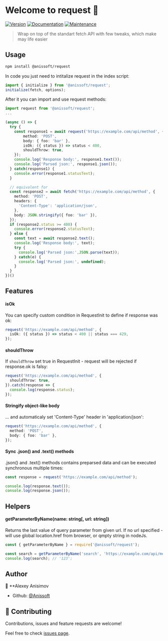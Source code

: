 # Welcome to request 👋

[![Version](https://img.shields.io/npm/v/request.svg)](https://www.npmjs.com/package/request)
[![Documentation](https://img.shields.io/badge/documentation-yes-brightgreen.svg)](https://github.com/Anissoft/request#readme)
[![Maintenance](https://img.shields.io/badge/Maintained%3F-yes-green.svg)](https://github.com/Anissoft/request/graphs/commit-activity)

> Wrap on top of the standart fetch API with few tweaks, which make may life easier

## Usage

```sh
npm install @anissoft/request
```

In code you just need to intitalize request in the index script:

```typescript
import { initialize } from '@anissoft/request';
initialize(fetch, options);
```

After it you can import and use request methods:

```typescript
import request from '@anissoft/request';
...

(async () => {
  try {
    const response1 = await request('https://example.com/api/method', {
        method: 'POST',
        body: { foo: 'bar' },
        isOk: ({ status }) => status < 400,
        shouldThrow: true,
    });
    console.log('Response body:', response1.text());
    console.log('Parsed json:', response1.json());
  } catch(response1) {
    console.error(response1.statusText);
  }

  // equivalent for
  const response2 = await fetch('https://example.com/api/method', {
    method: 'POST',
    headers: {
      'Content-Type': 'application/json',
    },
    body: JSON.stringify({ foo: 'bar' }),
  });
  if (response2.status >= 400) {
    console.error(response2.statusText);
  } else {
    const text = await response2.text();
    console.log('Response body:', text);
    try {
      console.log('Parsed json:',JSON.parse(text));
    } catch(e) {
      console.log('Parsed json:', undefined);
    }
  }
})()
```

## Features

#### isOk

You can specify custom condition in RequestInit to define if response was ok:

```typescript
request('https://example.com/api/method', {
  isOk: ({ status }) => status < 400 || status === 429,
});
```

#### shouldThrow

If `shouldThrow` set true in RequestInit - request will be rejected if response.ok is falsy:

```typescript
request('https://example.com/api/method', {
  shouldThrow: true,
}).catch(response => {
  console.log(response.status);
});
```

#### Stringify object-like body

... and automaticaly set 'Content-Type' header in 'application/json':

```typescript
request('https://example.com/api/method', {
  method: 'POST',
  body: { foo: 'bar' },
});
```

#### Sync .json() and .text() methods

.json() and .text() methods contains preparsed data and can be executed synchronous multiple times:

```typescript
const response = request('https://example.com/api/method');

console.log(response.text());
console.log(response.json());
```

## Helpers

#### getParameterByName(name: string[, url: string])

Returns the last value of query parameter from given url. If no url specified - will use global location.href from browser, or qmpty string in nodeJs.

```typescript
const { getParameterByName } = require('@anissoft/request');

const search = getParameterByName('search', 'https://example.com/api/method?search=123');
console.log(search); // '123';
```

## Author

👤 \*\*Alexey Anisimov

- Github: [@Anissoft](https://github.com/Anissoft)

## 🤝 Contributing

Contributions, issues and feature requests are welcome!

Feel free to check [issues page](https://github.com/Anissoft/request/issues).
